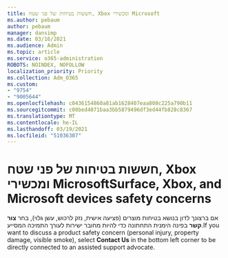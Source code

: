 ```yaml
---
title: חששות בטיחות של פני שטח, Xbox ומכשירי Microsoft
ms.author: pebaum
author: pebaum
manager: dansimp
ms.date: 03/16/2021
ms.audience: Admin
ms.topic: article
ms.service: o365-administration
ROBOTS: NOINDEX, NOFOLLOW
localization_priority: Priority
ms.collection: Adm_O365
ms.custom:
- "9754"
- "9005644"
ms.openlocfilehash: c0436154860a81ab1628407eaa808c225a790b11
ms.sourcegitcommit: c08bed4071baa3bb5879496df3ed44fb828c8367
ms.translationtype: MT
ms.contentlocale: he-IL
ms.lasthandoff: 03/19/2021
ms.locfileid: "51036307"
---
```

# <a name="surface-xbox-and-microsoft-devices-safety-concerns"></a><span data-ttu-id="4f928-102">חששות בטיחות של פני שטח, Xbox ומכשירי Microsoft</span><span class="sxs-lookup"><span data-stu-id="4f928-102">Surface, Xbox, and Microsoft devices safety concerns</span></span>

<span data-ttu-id="4f928-103">אם ברצונך לדון בנושא בטיחות מוצרים (פציעה אישית, נזק לרכוש, עשן גלוי), בחר **צור קשר** בפינה הימנית התחתונה כדי להיות מחובר ישירות לעורך התמיכה המסייע.</span><span class="sxs-lookup"><span data-stu-id="4f928-103">If you want to discuss a product safety concern (personal injury, property damage, visible smoke), select **Contact Us** in the bottom left corner to be directly connected to an assisted support advocate.</span></span>